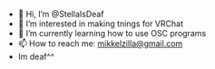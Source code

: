- 👋 Hi, I’m @StellaIsDeaf
- 👀 I’m interested in making tnings for VRChat
- 🌱 I’m currently learning how to use OSC programs
- 📫 How to reach me: mikkelzilla@gmail.com
- Im deaf^^

<!---
StellaIsDeaf/StellaIsDeaf is a ✨ special ✨ repository because its `README.md` (this file) appears on your GitHub profile.
You can click the Preview link to take a look at your changes.
--->
